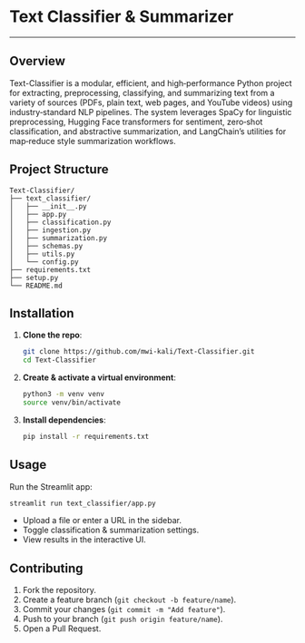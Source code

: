 # Text Classifier & Summarizer

---

## Overview

Text-Classifier is a modular, efficient, and high‑performance Python project for extracting, preprocessing, classifying, and summarizing text from a variety of sources (PDFs, plain text, web pages, and YouTube videos) using industry‑standard NLP pipelines. The system leverages SpaCy for linguistic preprocessing, Hugging Face transformers for sentiment, zero‑shot classification, and abstractive summarization, and LangChain’s utilities for map‑reduce style summarization workflows. 


## Project Structure

```
Text-Classifier/
├── text_classifier/
│   ├── __init__.py
│   ├── app.py               
│   ├── classification.py  
│   ├── ingestion.py       
│   ├── summarization.py    
│   ├── schemas.py         
│   ├── utils.py            
│   └── config.py         
├── requirements.txt       
├── setup.py           
└── README.md       
```

## Installation

1. **Clone the repo**:

   ```bash
   git clone https://github.com/mwi-kali/Text-Classifier.git
   cd Text-Classifier
   ```

2. **Create & activate a virtual environment**:

   ```bash
   python3 -m venv venv
   source venv/bin/activate
   ```

3. **Install dependencies**:

   ```bash
   pip install -r requirements.txt
   ```

## Usage

Run the Streamlit app:

```bash
streamlit run text_classifier/app.py
```

* Upload a file or enter a URL in the sidebar.
* Toggle classification & summarization settings.
* View results in the interactive UI.

## Contributing

1. Fork the repository.
2. Create a feature branch (`git checkout -b feature/name`).
3. Commit your changes (`git commit -m "Add feature"`).
4. Push to your branch (`git push origin feature/name`).
5. Open a Pull Request.

